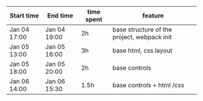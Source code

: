 | Start time   | End time     | time spent | feature                                     |
| ------------ | ------------ | ---------- | ------------------------------------------- |
| Jan 04 17:00 | Jan 04 19:00 | 2h         | base structure of the project, webpack init |
| Jan 05 13:00 | Jan 05 16:00 | 3h         | base html, css layout                       |
| Jan 05 18:00 | Jan 05 20:00 | 2h         | base controls                               |
| Jan 06 14:00 | Jan 06 15:30 | 1.5h       | base controls + html /css                   |
